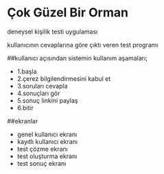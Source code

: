 # Çok Güzel Bir Orman
deneysel kişilik testi uygulaması

kullanıcının cevaplarına göre çıktı veren test programı

##kullanıcı açısından sistemin kullanım aşamaları;
- 1.başla
- 2.çerez bilgilendirmesini kabul et
- 3.soruları cevapla
- 4.sonuçları gör
- 5.sonuç linkini paylaş
- 6.bitir

##ekranlar
- genel kullanıcı ekranı 
- kayıtlı kullanıcı ekranı
- test çözme ekranı
- test oluşturma ekranı
- test sonuç ekranı
